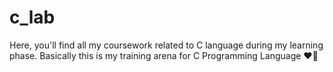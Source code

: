 # c_lab
Here, you'll find all my coursework related to C language during my learning phase.
Basically this is my training arena for C Programming Language ❤️‍🔥
